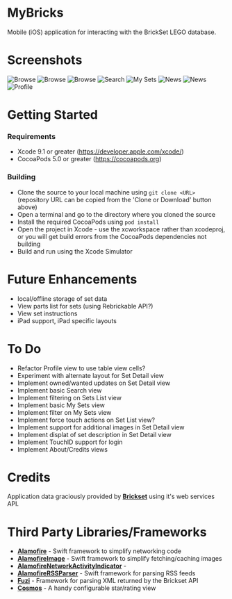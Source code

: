 # MyBricks

Mobile (iOS) application for interacting with the BrickSet LEGO database.

# Screenshots

![Browse](Screenshots/Browse.png)
![Browse](Screenshots/Browse2.png)
![Browse](Screenshots/Browse3.png)
![Search](Screenshots/Search.png)
![My Sets](Screenshots/MySets.png)
![News](Screenshots/News.png)
![News](Screenshots/News2.png)
![Profile](Screenshots/Profile.png)

# Getting Started

### Requirements

* Xcode 9.1 or greater (https://developer.apple.com/xcode/)
* CocoaPods 5.0 or greater (https://cocoapods.org)

### Building

* Clone the source to your local machine using `git clone <URL>` (repository URL can be copied from the 'Clone or Download' button above)
* Open a terminal and go to the directory where you cloned the source
* Install the required CocoaPods using `pod install`
* Open the project in Xcode - use the xcworkspace rather than xcodeproj, or you will get build errors from the CocoaPods dependencies not building
* Build and run using the Xcode Simulator

# Future Enhancements

* local/offline storage of set data
* View parts list for sets (using Rebrickable API?)
* View set instructions
* iPad support, iPad specific layouts

# To Do

* Refactor Profile view to use table view cells?
* Experiment with alternate layout for Set Detail view
* Implement owned/wanted updates on Set Detail view
* Implement basic Search view
* Implement filtering on Sets List view
* Implement basic My Sets view
* Implement filter on My Sets view
* Implement force touch actions on Set List view?
* Implement support for additional images in Set Detail view
* Implement displat of set description in Set Detail view
* Implement TouchID support for login
* Implement About/Credits views
 
# Credits

Application data graciously provided by **[Brickset](http://www.brickset.com)** using it's web services API.

# Third Party Libraries/Frameworks

* **[Alamofire](https://github.com/Alamofire/Alamofire)** - Swift framework to simplify networking code
* **[AlamofireImage](https://github.com/Alamofire/AlamofireImage)** - Swift framework to simplify fetching/caching images
* **[AlamofireNetworkActivityIndicator](https://github.com/Alamofire/AlamofireNetworkActivityIndicator)** - 
* **[AlamofireRSSParser](https://github.com/AdeptusAstartes/AlamofireRSSParser)** - Swift framework for parsing RSS feeds
* **[Fuzi](https://github.com/cezheng/Fuzi)** - Framework for parsing XML returned by the Brickset API
* **[Cosmos](https://github.com/evgenyneu/Cosmos)** - A handy configurable star/rating view
